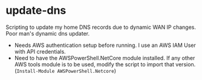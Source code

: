 # update-dns
Scripting to update my home DNS records due to dynamic WAN IP changes. Poor man's dynamic dns updater.

- Needs AWS authentication setup before running. I use an AWS IAM User with API credentials.
- Need to have the AWSPowerShell.NetCore module installed. If any other AWS tools module is to be used, modify the script to import that version.
(`Install-Module AWSPowerShell.Netcore`)


